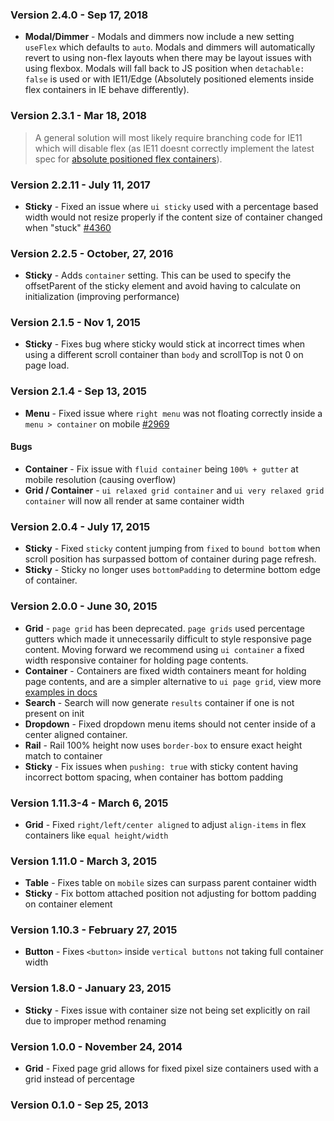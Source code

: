 ### Version 2.4.0 - Sep 17, 2018

- **Modal/Dimmer** - Modals and dimmers now include a new setting `useFlex` which defaults to `auto`. Modals and dimmers will automatically revert to using non-flex layouts when there may be layout issues with using flexbox. Modals will fall back to JS position when `detachable: false` is used or with IE11/Edge (Absolutely positioned elements inside flex containers in IE behave differently).

### Version 2.3.1 - Mar 18, 2018

> A general solution will most likely require branching code for IE11 which will disable flex (as IE11 doesnt correctly implement the latest spec for [absolute positioned flex containers](https://developers.google.com/web/updates/2016/06/absolute-positioned-children)).

### Version 2.2.11 - July 11, 2017

- **Sticky** - Fixed an issue where `ui sticky` used with a percentage based width would not resize properly if the content size of container changed when "stuck" [#4360](https://github.com/Semantic-Org/Semantic-UI/issues/4360)

### Version 2.2.5 - October, 27, 2016

-  **Sticky** - Adds `container` setting. This can be used to specify the offsetParent of the sticky element and avoid having to calculate on initialization (improving performance)

### Version 2.1.5 - Nov 1, 2015

- **Sticky** - Fixes bug where sticky would stick at incorrect times when using a different scroll container than `body` and scrollTop is not 0 on page load.

### Version 2.1.4 - Sep 13, 2015

- **Menu** - Fixed issue where `right menu` was not floating correctly inside a `menu > container` on mobile [#2969](https://github.com/Semantic-Org/Semantic-UI/issues/2969)

#### Bugs

- **Container** - Fix issue with `fluid container` being `100% + gutter` at mobile resolution (causing overflow)
- **Grid / Container** - `ui relaxed grid container` and `ui very relaxed grid container` will now all render at same container width

### Version 2.0.4 - July 17, 2015

- **Sticky** - Fixed `sticky` content jumping from `fixed` to `bound bottom` when scroll position has surpassed bottom of container during page refresh.
- **Sticky** - Sticky no longer uses `bottomPadding` to determine bottom edge of container.

### Version 2.0.0 - June 30, 2015

- **Grid** - `page grid` has been deprecated.  `page grids` used percentage gutters which made it unnecessarily difficult to style responsive page content. Moving forward we recommend using `ui container` a fixed width responsive container for holding page contents.
- **Container** - Containers are fixed width containers meant for holding page contents, and are a simpler alternative to `ui page grid`, view more [examples in docs](http://www.semantic-ui.com/elements/container.html#examples)
- **Search** - Search will now generate `results` container if one is not present on init
- **Dropdown** - Fixed dropdown menu items should not center inside of a center aligned container.
- **Rail** - Rail 100% height now uses `border-box` to ensure exact height match to container
- **Sticky** - Fix issues when `pushing: true` with sticky content having incorrect bottom spacing, when container has bottom padding

### Version 1.11.3-4 - March 6, 2015

- **Grid** - Fixed `right/left/center aligned` to adjust `align-items` in flex containers like `equal height/width`

### Version 1.11.0 - March 3, 2015

- **Table** - Fixes table on `mobile` sizes can surpass parent container width
- **Sticky** - Fix bottom attached position not adjusting for bottom padding on container element

### Version 1.10.3 - February 27, 2015

- **Button** - Fixes `<button>` inside `vertical buttons` not taking full container width

### Version 1.8.0 - January 23, 2015

- **Sticky** - Fixes issue with container size not being set explicitly on rail due to improper method renaming

### Version 1.0.0 - November 24, 2014

- **Grid** - Fixed page grid allows for fixed pixel size containers used with a grid instead of percentage

### Version 0.1.0 - Sep 25, 2013